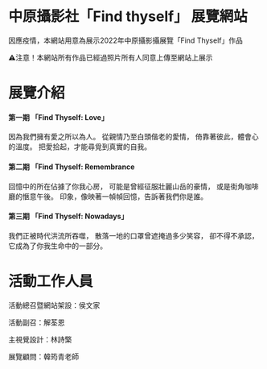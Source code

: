 # 中原攝影社「Find thyself」 展覽網站
<p>因應疫情，本網站用意為展示2022年中原攝影攝展覽「Find Thyself」作品</p>
<p>⚠️注意！本網站所有作品已經過照片所有人同意上傳至網站上展示</p>

# 展覽介紹
<h4>第一期 「Find Thyself: Love」</h4>
因為我們擁有愛之所以為人。 從親情乃至白頭偕老的愛情， 倚靠著彼此，體會心的溫度。 把愛拾起，才能尋覓到真實的自我。
<h4>第二期 「Find Thyself: Remembrance</h4>
回憶中的所在佔據了你我心房， 可能是曾經征服壯麗山岳的豪情， 或是街角咖啡廳的愜意午後。 印象，像映著一幀幀回憶，告訴著我們你是誰。
<h4>第三期 「Find Thyself: Nowadays」</h4>
我們正被時代洪流所吞噬， 散落一地的口罩曾遮掩過多少笑容， 卻不得不承認， 它成為了你我生命中的一部分。

# 活動工作人員
<p>活動總召暨網站架設：侯文家</p>
<p>活動副召：解荃恩</p>
<p>主視覺設計：林詩檠</p>
<p>展覽顧問：韓筠青老師</p>
